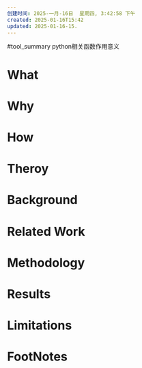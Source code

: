 ```yaml
---
创建时间: 2025-一月-16日  星期四, 3:42:58 下午
created: 2025-01-16T15:42
updated: 2025-01-16-15.
---
```

#tool_summary 
python相关函数作用意义
# What
# Why
# How
# Theroy
# Background
# Related Work
# Methodology
# Results
# Limitations
# FootNotes